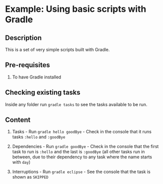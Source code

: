 # Example: Using basic scripts with Gradle

## Description
  This is a set of very simple scripts built with Gradle.
  
## Pre-requisites
  1. To have Gradle installed 
  
## Checking existing tasks  
  Inside any folder run `gradle tasks` to see the tasks available to be run.

## Content

  1. Tasks
    - Run `gradle hello goodBye`
    - Check in the console that it runs tasks `:hello` and `:goodBye`

  2. Dependencies
    - Run `gradle goodBye`
    - Check in the console that the first task to run is `:hello` and the last is `:goodBye` (all other tasks run in between, due to their dependency to any task where the name starts with `day`)

  3. Interruptions
    - Run `gradle eclipse`
    - See the console that the task is shown as `SKIPPED`
